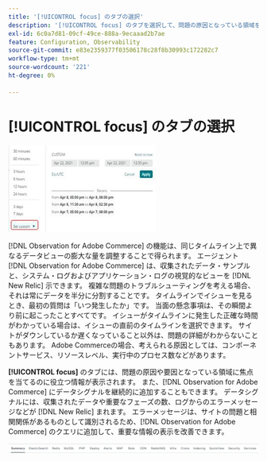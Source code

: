 ```yaml
---
title: '[!UICONTROL focus] のタブの選択'
description: '[!UICONTROL focus] のタブを選択して、問題の原因となっている領域を確認する方法を説明します。'
exl-id: 6c0a7d81-09cf-49ce-888a-9ecaaad2b7ae
feature: Configuration, Observability
source-git-commit: e83e2359377f03506178c28f8b30993c172282c7
workflow-type: tm+mt
source-wordcount: '221'
ht-degree: 0%

---
```


# [!UICONTROL focus] のタブの選択

![&#x200B; フォーカスタブの選択 &#x200B;](../../assets/tools/observation-for-adobe-commerce/choosing-the-focus-tabs-1.jpg)

[!DNL Observation for Adobe Commerce] の機能は、同じタイムライン上で異なるデータビューの膨大な量を調整することで得られます。 エージェント [!DNL Observation for Adobe Commerce] は、収集されたデータ・サンプルと、システム・ログおよびアプリケーション・ログの視覚的なビューを [!DNL New Relic] 示できます。 複雑な問題のトラブルシューティングを考える場合、それは常にデータを半分に分割することです。 タイムラインでイシューを見るとき、最初の質問は「いつ発生したか」です。 当面の懸念事項は、その瞬間より前に起こったことすべてです。 イシューがタイムラインに発生した正確な時間がわかっている場合は、イシューの直前のタイムラインを選択できます。 サイトがダウンしているか遅くなっていること以外は、問題の詳細がわからないこともあります。 Adobe Commerceの場合、考えられる原因としては、コンポーネントサービス、リソースレベル、実行中のプロセス数などがあります。

**[!UICONTROL focus]** のタブには、問題の原因や要因となっている領域に焦点を当てるのに役立つ情報が表示されます。 また、[!DNL Observation for Adobe Commerce] にデータシグナルを継続的に追加することもできます。 データシグナルには、収集されたデータや重要なフェーズの数、ログからのエラーメッセージなどが [!DNL New Relic] まれます。 エラーメッセージは、サイトの問題と相関関係があるものとして識別されるため、[!DNL Observation for Adobe Commerce] のクエリに追加して、重要な情報の表示を改善できます。

![&#x200B; フォーカスタブの選択 &#x200B;](../../assets/tools/observation-for-adobe-commerce/choosing-the-focus-tabs-2.jpeg)
